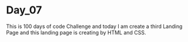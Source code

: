 # Day_07
This is 100 days of code  Challenge and today  I am create a third Landing Page and this landing page is creating by HTML  and  CSS.
